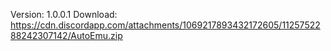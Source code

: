 Version: 1.0.0.1
Download: https://cdn.discordapp.com/attachments/1069217893432172605/1125752288242307142/AutoEmu.zip
